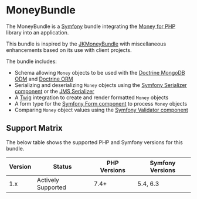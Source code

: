 # MoneyBundle

The MoneyBundle is a [Symfony](https://symfony.com/) bundle integrating the [Money for PHP](https://github.com/moneyphp/money) library into an application.

This bundle is inspired by the [JKMoneyBundle](https://github.com/kucharovic/money-bundle) with miscellaneous enhancements based on its use with client projects.

The bundle includes:

- Schema allowing `Money` objects to be used with the [Doctrine MongoDB ODM](https://www.doctrine-project.org/projects/mongodb-odm.html) and [Doctrine ORM](https://www.doctrine-project.org/projects/orm.html)
- Serializing and deserializing `Money` objects using the [Symfony Serializer component](https://symfony.com/doc/current/components/serializer.html) or the [JMS Serializer](https://jmsyst.com/libs/serializer)
- A [Twig](https://twig.symfony.com/) integration to create and render formatted `Money` objects
- A form type for the [Symfony Form component](https://symfony.com/doc/current/components/form.html) to process `Money` objects
- Comparing `Money` object values using the [Symfony Validator component](https://symfony.com/doc/current/components/validator.html)

## Support Matrix

The below table shows the supported PHP and Symfony versions for this bundle.

| Version | Status             | PHP Versions | Symfony Versions |
|---------|--------------------|--------------|------------------|
| 1.x     | Actively Supported | 7.4+         | 5.4, 6.3         |
